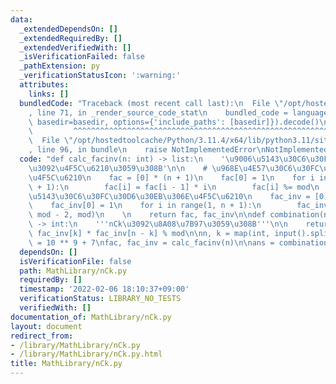 ```yaml
---
data:
  _extendedDependsOn: []
  _extendedRequiredBy: []
  _extendedVerifiedWith: []
  _isVerificationFailed: false
  _pathExtension: py
  _verificationStatusIcon: ':warning:'
  attributes:
    links: []
  bundledCode: "Traceback (most recent call last):\n  File \"/opt/hostedtoolcache/Python/3.11.4/x64/lib/python3.11/site-packages/onlinejudge_verify/documentation/build.py\"\
    , line 71, in _render_source_code_stat\n    bundled_code = language.bundle(stat.path,\
    \ basedir=basedir, options={'include_paths': [basedir]}).decode()\n          \
    \         ^^^^^^^^^^^^^^^^^^^^^^^^^^^^^^^^^^^^^^^^^^^^^^^^^^^^^^^^^^^^^^^^^^^^^^^^^^^^^^^^^\n\
    \  File \"/opt/hostedtoolcache/Python/3.11.4/x64/lib/python3.11/site-packages/onlinejudge_verify/languages/python.py\"\
    , line 96, in bundle\n    raise NotImplementedError\nNotImplementedError\n"
  code: "def calc_facinv(n: int) -> list:\n    '\u9006\u5143\u30C6\u30FC\u30D6\u30EB\
    \u3092\u4F5C\u6210\u3059\u308B'\n\n    # \u968E\u4E57\u30C6\u30FC\u30D6\u30EB\u306E\
    \u4F5C\u6210\n    fac = [0] * (n + 1)\n    fac[0] = 1\n    for i in range(1, n\
    \ + 1):\n        fac[i] = fac[i - 1] * i\n        fac[i] %= mod\n    \n    # \u9006\
    \u5143\u30C6\u30FC\u30D6\u30EB\u306E\u4F5C\u6210\n    fac_inv = [0] * (n + 1)\n\
    \    fac_inv[0] = 1\n    for i in range(1, n + 1):\n        fac_inv[i] = pow(fac[i],\
    \ mod - 2, mod)\n    \n    return fac, fac_inv\n\ndef combination(n: int, k: int)\
    \ -> int:\n    '''nCk\u3092\u8A08\u7B97\u3059\u308B'''\n\n    return fac[n] *\
    \ fac_inv[k] * fac_inv[n - k] % mod\n\nn, k = map(int, input().split())\n\nmod\
    \ = 10 ** 9 + 7\nfac, fac_inv = calc_facinv(n)\n\nans = combination(n, k)\nprint(ans)"
  dependsOn: []
  isVerificationFile: false
  path: MathLibrary/nCk.py
  requiredBy: []
  timestamp: '2022-02-06 18:10:37+09:00'
  verificationStatus: LIBRARY_NO_TESTS
  verifiedWith: []
documentation_of: MathLibrary/nCk.py
layout: document
redirect_from:
- /library/MathLibrary/nCk.py
- /library/MathLibrary/nCk.py.html
title: MathLibrary/nCk.py
---
```

